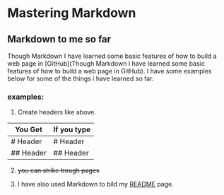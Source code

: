 # Mastering Markdown
## Markdown to me so far
Though Markdown I have learned some basic features of how to build a web page in [GitHub](Though Markdown I have learned some basic features of how to build a web page in GitHub). I have some examples below for some of the things i have learned so far.
### examples:
1. Create headers like above.

 You Get | If you type 
 ---------|----------
 # Header | # Header 
 ## Header| ## Header

2. ~~you can strike trough pages~~

2. I have also used Markdown to bild my [README](https://quisqueyan.github.io/learning-journal/) page. 



